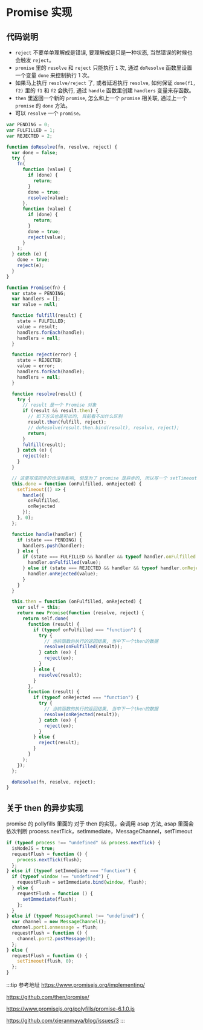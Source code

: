 # Promise 实现

## 代码说明

- `reject` 不要单单理解成是错误, 要理解成是只是一种状态, 当然错误的时候也会触发 `reject`。
- `promise` 里的 `resolve` 和 `reject` 只能执行 `1` 次, 通过 `doResolve` 函数里设置一个变量 `done` 来控制执行 1 次。
- 如果马上执行 `resolve/reject` 了, 或者延迟执行 `resolve`, 如何保证 `done(f1, f2)` 里的 `f1` 和 `f2` 会执行, 通过 `handle` 函数里创建 `handlers` 变量来存函数。
- `then` 里返回一个新的 `promise`, 怎么和上一个 `promise` 相关联, 通过上一个 `promise` 的 `done` 方法。
- 可以 `resolve` 一个 `promise。`

```js
var PENDING = 0;
var FULFILLED = 1;
var REJECTED = 2;

function doResolve(fn, resolve, reject) {
  var done = false;
  try {
    fn(
      function (value) {
        if (done) {
          return;
        }
        done = true;
        resolve(value);
      },
      function (value) {
        if (done) {
          return;
        }
        done = true;
        reject(value);
      }
    );
  } catch (e) {
    done = true;
    reject(e);
  }
}

function Promise(fn) {
  var state = PENDING;
  var handlers = [];
  var value = null;

  function fulfill(result) {
    state = FULFILLED;
    value = result;
    handlers.forEach(handle);
    handlers = null;
  }

  function reject(error) {
    state = REJECTED;
    value = error;
    handlers.forEach(handle);
    handlers = null;
  }

  function resolve(result) {
    try {
      // result 是一个 Promise 对象
      if (result && result.then) {
        // 如下方法也是可以的, 目前看不出什么区别
        result.then(fulfill, reject);
        // doResolve(result.then.bind(result), resolve, reject);
        return;
      }
      fulfill(result);
    } catch (e) {
      reject(e);
    }
  }

  // 这里写成同步的也没有影响, 但是为了 promise 是异步的, 所以写一个 setTimeout
  this.done = function (onFulfilled, onRejected) {
    setTimeout(() => {
      handle({
        onFulfilled,
        onRejected
      });
    }, 0);
  };

  function handle(handler) {
    if (state === PENDING) {
      handlers.push(handler);
    } else {
      if (state === FULFILLED && handler && typeof handler.onFulfilled === "function") {
        handler.onFulfilled(value);
      } else if (state === REJECTED && handler && typeof handler.onRejected === "function") {
        handler.onRejected(value);
      }
    }
  }

  this.then = function (onFulfilled, onRejected) {
    var self = this;
    return new Promise(function (resolve, reject) {
      return self.done(
        function (result) {
          if (typeof onFulfilled === "function") {
            try {
              // 当前函数的执行的返回结果, 当中下一个then的数据
              resolve(onFulfilled(result));
            } catch (ex) {
              reject(ex);
            }
          } else {
            resolve(result);
          }
        },
        function (result) {
          if (typeof onRejected === "function") {
            try {
              // 当前函数的执行的返回结果, 当中下一个then的数据
              resolve(onRejected(result));
            } catch (ex) {
              reject(ex);
            }
          } else {
            reject(result);
          }
        }
      );
    });
  };

  doResolve(fn, resolve, reject);
}
```

## 关于 then 的异步实现

promise 的 pollyfills 里面的 对于 then 的实现，会调用 asap 方法, asap 里面会依次判断 process.nextTick，setImmediate，MessageChannel，setTimeout

```js
if (typeof process !== "undefined" && process.nextTick) {
  isNodeJS = true;
  requestFlush = function () {
    process.nextTick(flush);
  };
} else if (typeof setImmediate === "function") {
  if (typeof window !== "undefined") {
    requestFlush = setImmediate.bind(window, flush);
  } else {
    requestFlush = function () {
      setImmediate(flush);
    };
  }
} else if (typeof MessageChannel !== "undefined") {
  var channel = new MessageChannel();
  channel.port1.onmessage = flush;
  requestFlush = function () {
    channel.port2.postMessage(0);
  };
} else {
  requestFlush = function () {
    setTimeout(flush, 0);
  };
}
```

:::tip 参考地址
<https://www.promisejs.org/implementing/>

<https://github.com/then/promise/>

<https://www.promisejs.org/polyfills/promise-6.1.0.js>

<https://github.com/xieranmaya/blog/issues/3>
:::
